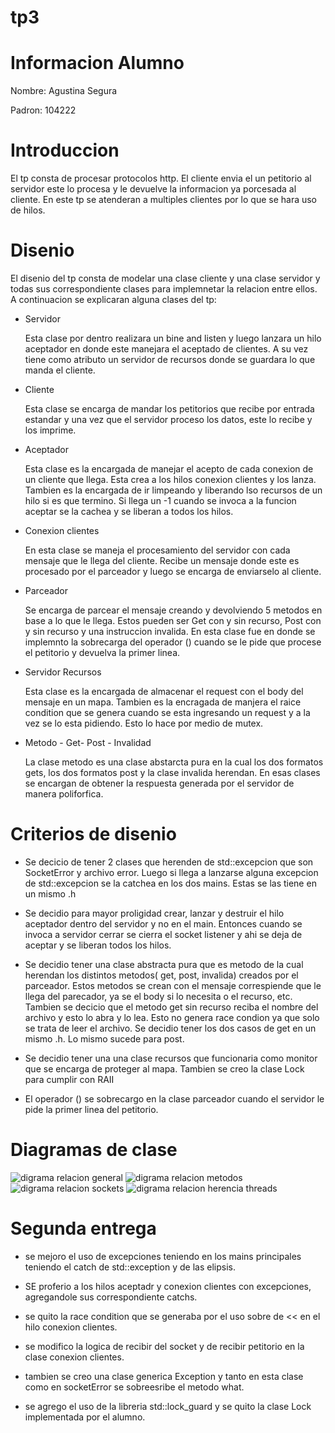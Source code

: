 # tp3

# Informacion Alumno

  Nombre: Agustina Segura

  Padron: 104222

# Introduccion

   El tp consta de procesar protocolos http. El cliente envia el un
   petitorio al servidor este lo procesa y le devuelve la informacion
   ya porcesada al cliente.
   En este tp se atenderan a multiples clientes por lo que se hara uso
   de hilos.

# Disenio

   El disenio del tp consta de modelar una clase cliente y una clase
   servidor y todas sus correspondiente clases para implemnetar la
   relacion entre ellos. A continuacion se explicaran alguna clases del tp:

   * Servidor

     Esta clase por dentro realizara un bine and listen y luego lanzara
     un hilo aceptador en donde este manejara el aceptado de clientes. A su
     vez tiene como atributo un servidor de recursos donde se guardara lo que
     manda el cliente.

   * Cliente

     Esta clase se encarga de mandar los petitorios que recibe por entrada
     estandar y una vez que el servidor proceso los datos, este lo recibe y
     los imprime.

   * Aceptador

     Esta clase es la encargada de manejar el acepto de cada conexion de
     un cliente que llega. Esta crea a los hilos conexion clientes y los lanza.
     Tambien es la encargada de ir limpeando y liberando lso recursos de un hilo
     si es que termino. Si llega un -1 cuando se invoca a la funcion aceptar
     se la cachea y se liberan a todos los hilos.

   * Conexion clientes

     En esta clase se maneja el procesamiento del servidor con cada mensaje
     que le llega del cliente. Recibe un mensaje donde este es procesado
     por el parceador y luego se encarga de enviarselo al cliente.

   * Parceador

     Se encarga de parcear el mensaje creando y devolviendo 5 metodos en base
     a lo que le llega. Estos pueden ser Get con y sin recurso, Post con y sin
     recurso y una instruccion invalida. En esta clase fue en donde se
     implemnto la sobrecarga del operador () cuando se le pide que procese
     el petitorio y devuelva la primer linea.

   * Servidor Recursos

     Esta clase es la encargada de almacenar el request con el body del mensaje
     en un mapa. Tambien es la encragada de manjera el raice condition que se
     genera cuando se esta  ingresando un request y a la vez se lo esta pidiendo.
     Esto lo hace por medio de mutex.

   * Metodo - Get- Post - Invalidad

     La clase metodo es una clase abstarcta pura en la cual los dos formatos
     gets, los dos formatos post y la clase invalida herendan.
     En esas clases se encargan de obtener la respuesta generada por el servidor
     de manera poliforfica.

# Criterios de disenio

  * Se decicio de tener 2 clases que herenden de std::excepcion que son SocketError
    y archivo error. Luego si llega a lanzarse alguna excepcion de std::excepcion
    se la catchea en los dos mains. Estas se las tiene en un mismo .h

  * Se decidio para mayor proligidad crear, lanzar y destruir el hilo aceptador
    dentro del servidor y no en el main. Entonces cuando se invoca a servidor
    cerrar se cierra el socket listener y ahi se deja de aceptar y se liberan
    todos los hilos.

  * Se decidio tener una clase abstracta pura que es metodo de la cual herendan
    los distintos metodos( get, post, invalida) creados por el parceador. Estos
    metodos se crean con el mensaje correspiende que le llega del parecador, ya
    se el body si lo necesita o el recurso, etc.
    Tambien se decicio que el metodo get sin recurso reciba el nombre del archivo
    y esto lo abra y lo lea. Esto no genera race condion ya que solo se trata de
    leer el archivo.
    Se decidio tener los dos casos de get en un mismo .h. Lo mismo sucede para
    post.

  * Se decidio tener una una clase recursos que funcionaria como monitor que se
    encarga de proteger al mapa. Tambien se creo la clase Lock para cumplir con
    RAII

  * El operador () se sobrecargo en la clase parceador cuando el servidor
    le pide la primer linea del petitorio.

# Diagramas de clase

   ![digrama relacion general](https://github.com/agustinaa235/tp3/blob/main/relacion_principal.png)
   ![digrama relacion metodos](https://github.com/agustinaa235/tp3/blob/main/relacion_metodos.png)
   ![digrama relacion sockets](https://github.com/agustinaa235/tp3/blob/main/relacion_socket.png)
   ![digrama relacion herencia threads](https://github.com/agustinaa235/tp3/blob/main/herencia_thread.png)

# Segunda entrega

* se mejoro el uso de excepciones teniendo en los mains principales teniendo
  el catch de  std::exception y de las elipsis.

* SE proferio a los hilos aceptadr y conexion clientes con excepciones, agregandole
  sus correspondiente catchs.

* se quito la race condition que se generaba por el uso sobre de << en el hilo
conexion clientes.

* se modifico la logica de recibir del socket y de recibir petitorio en
  la clase conexion clientes.

* tambien se creo una clase generica Exception  y tanto en esta clase como
  en socketError se sobreesribe el metodo what.

* se agrego el uso de la libreria std::lock_guard y se quito la clase Lock
  implementada por el alumno. 
